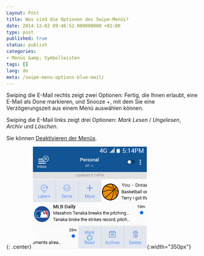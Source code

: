 ```yaml
---
Layout: Post
title: Was sind die Optionen des Swipe-Menüs?
date: 2014-12-03 09:48:52.000000000 +02:00
type: post
published: true
status: publish
categories:
- Menüs &amp; Symbolleisten
tags: []
lang: de
meta: /swipe-menu-options-blue-mail/
---
```


Swiping die E-Mail rechts zeigt zwei Optionen: Fertig, die Ihnen erlaubt, eine E-Mail als Done markieren, und Snooze +, mit dem Sie eine Verzögerungszeit aus einem Menü auswählen können.

Swiping die E-Mail links zeigt drei Optionen: *Mark Lesen* / *Ungelesen*, *Archiv* und *Löschen*.

Sie können [Deaktivieren der Menüs](/configure-left-right-swipe-menu/).

{: .center}
![Swipes](/assets/swipes1-1.jpg){:width="350px"}
